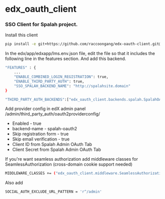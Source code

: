 # edx_oauth_client
### SSO Client for Spalah project.

Install this client
```sh
pip install -e git+https://github.com/raccoongang/edx-oauth-client.git@spalah#egg=edx_oauth_client
```
In the edx/app/edxapp/lms.env.json file, edit the file so that it includes the following line in the features section. And add this backend.

```sh
"FEATURES" : {
    ...
    "ENABLE_COMBINED_LOGIN_REGISTRATION": true,
    "ENABLE_THIRD_PARTY_AUTH": true,
    "SSO_SPALAH_BACKEND_NAME": "http://spalahsite.domain"
}

"THIRD_PARTY_AUTH_BACKENDS":["edx_oauth_client.backends.spalah.SpalahOAuth2"]
```
Add provider config in edX admin panel /admin/third_party_auth/oauth2providerconfig/

* Enabled - true
* backend-name - spalah-oauth2
* Skip registration form - true
* Skip email verification - true
* Client ID from Spalah Admin OAuth Tab
* Client Secret from Spalah Admin OAuth Tab

If you're want seamless authorization add middleware classes for SeamlessAuthorization (cross-domain cookie support needed)
```sh
MIDDLEWARE_CLASSES += ("edx_oauth_client.middleware.SeamlessAuthorization",)
```
Also add
```sh
SOCIAL_AUTH_EXCLUDE_URL_PATTERN = 'r^/admin'
```
